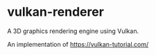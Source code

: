 # vulkan-renderer
A 3D graphics rendering engine using Vulkan.

An implementation of https://vulkan-tutorial.com/
